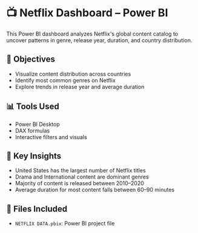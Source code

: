 # 📺 Netflix Dashboard – Power BI

This Power BI dashboard analyzes Netflix's global content catalog to uncover patterns in genre, release year, duration, and country distribution.

## 📌 Objectives
- Visualize content distribution across countries
- Identify most common genres on Netflix
- Explore trends in release year and average duration

## 📊 Tools Used
- Power BI Desktop
- DAX formulas
- Interactive filters and visuals

## 🧠 Key Insights
- United States has the largest number of Netflix titles
- Drama and International content are dominant genres
- Majority of content is released between 2010–2020
- Average duration for most content falls between 60–90 minutes

## 📁 Files Included
- `NETFLIX DATA.pbix`: Power BI project file
